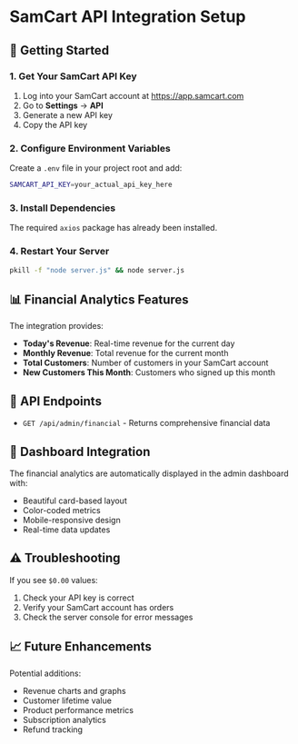# SamCart API Integration Setup

## 🚀 Getting Started

### 1. Get Your SamCart API Key

1. Log into your SamCart account at https://app.samcart.com
2. Go to **Settings** → **API**
3. Generate a new API key
4. Copy the API key

### 2. Configure Environment Variables

Create a `.env` file in your project root and add:

```bash
SAMCART_API_KEY=your_actual_api_key_here
```

### 3. Install Dependencies

The required `axios` package has already been installed.

### 4. Restart Your Server

```bash
pkill -f "node server.js" && node server.js
```

## 📊 Financial Analytics Features

The integration provides:

- **Today's Revenue**: Real-time revenue for the current day
- **Monthly Revenue**: Total revenue for the current month
- **Total Customers**: Number of customers in your SamCart account
- **New Customers This Month**: Customers who signed up this month

## 🔧 API Endpoints

- `GET /api/admin/financial` - Returns comprehensive financial data

## 🎨 Dashboard Integration

The financial analytics are automatically displayed in the admin dashboard with:
- Beautiful card-based layout
- Color-coded metrics
- Mobile-responsive design
- Real-time data updates

## ⚠️ Troubleshooting

If you see `$0.00` values:
1. Check your API key is correct
2. Verify your SamCart account has orders
3. Check the server console for error messages

## 📈 Future Enhancements

Potential additions:
- Revenue charts and graphs
- Customer lifetime value
- Product performance metrics
- Subscription analytics
- Refund tracking 